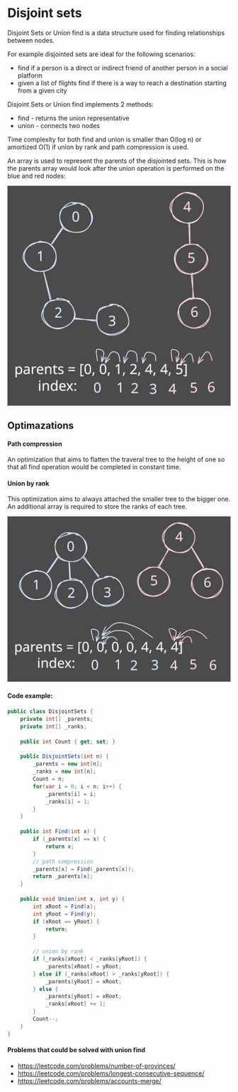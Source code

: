# Disjoint sets

Disjoint Sets or Union find is a data structure used for finding relationships between nodes.

For example disjointed sets are ideal for the following scenarios:
- find if a person is a direct or indirect friend of another person in a social platform
- given a list of flights find if there is a way to reach a destination starting from a given city

Disjoint Sets or Union find implements 2 methods:
- find - returns the union representative
- union - connects two nodes

Time complexity for both find and union is smaller than O(log n) or amortized O(1) if union by rank and path compression is used.

An array is used to represent the parents of the disjointed sets. This is how the parents array would look after the union operation is performed on the blue and red nodes:

![image](/disjoint-sets.svg)

## Optimazations 

#### Path compression
An optimization that aims to flatten the traveral tree to the height of one so that all find operation would be completed in constant time.

#### Union by rank
This optimization aims to always attached the smaller tree to the bigger one. An additional array is required to store the ranks of each tree.

![image](/disjoint-sets-copmleted.svg)
#### Code example:
```cs
public class DisjointSets {
    private int[] _parents;
    private int[] _ranks;
    
	public int Count { get; set; }

    public DisjointSets(int n) {
        _parents = new int[n];
        _ranks = new int[n];
        Count = n;
        for(var i = 0; i < n; i++) {
            _parents[i] = i;
            _ranks[i] = 1;
        }
    }
    
    public int Find(int x) {
        if (_parents[x] == x) {
            return x;
        }
        // path compression
        _parents[x] = Find(_parents[x]);
        return _parents[x];
    }

    public void Union(int x, int y) {
        int xRoot = Find(x);
        int yRoot = Find(y);
        if (xRoot == yRoot) {
            return;
        }

        // union by rank
        if (_ranks[xRoot] < _ranks[yRoot]) {
            _parents[xRoot] = yRoot;
        } else if (_ranks[xRoot] > _ranks[yRoot]) {
            _parents[yRoot] = xRoot;
        } else {
            _parents[yRoot] = xRoot;
            _ranks[xRoot] += 1;
        }
        Count--;
    }
}
```

#### Problems that could be solved with union find
- https://leetcode.com/problems/number-of-provinces/
- https://leetcode.com/problems/longest-consecutive-sequence/
- https://leetcode.com/problems/accounts-merge/
